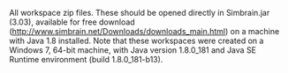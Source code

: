All workspace zip files. These should be opened directly in Simbrain.jar (3.03), available for free download (http://www.simbrain.net/Downloads/downloads_main.html) on a machine with Java 1.8 installed. Note that these workspaces were created on a Windows 7, 64-bit machine, with Java version 1.8.0_181 and Java SE Runtime environment (build 1.8.0_181-b13). 
